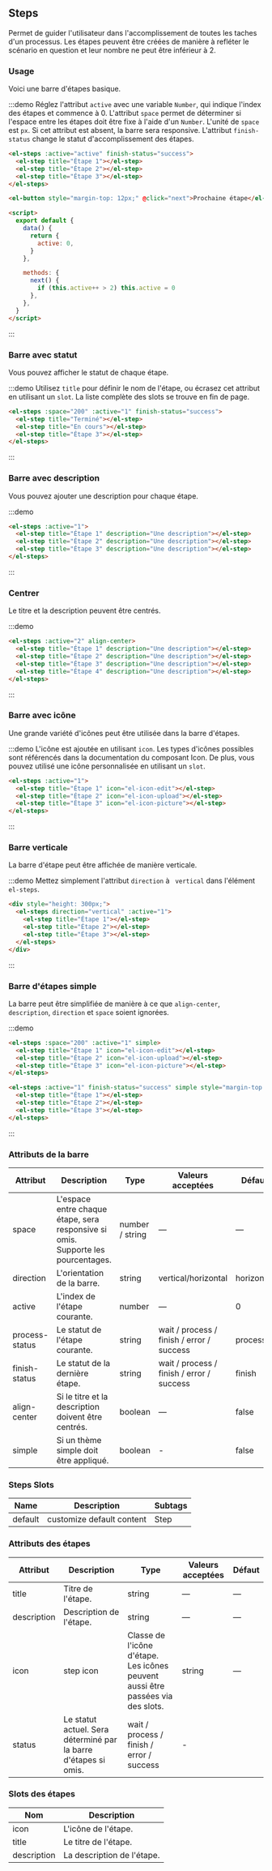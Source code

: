 ## Steps

Permet de guider l'utilisateur dans l'accomplissement de toutes les taches d'un processus. Les étapes peuvent être créées de manière à refléter le scénario en question et leur nombre ne peut être inférieur à 2.

### Usage

Voici une barre d'étapes basique.

:::demo Réglez l'attribut `active` avec une variable `Number`, qui indique l'index des étapes et commence à 0. L'attribut `space` permet de déterminer si l'espace entre les étapes doit être fixe à l'aide d'un `Number`. L'unité de `space` est `px`. Si cet attribut est absent, la barre sera responsive. L'attribut `finish-status` change le statut d'accomplissement des étapes.

```html
<el-steps :active="active" finish-status="success">
  <el-step title="Étape 1"></el-step>
  <el-step title="Étape 2"></el-step>
  <el-step title="Étape 3"></el-step>
</el-steps>

<el-button style="margin-top: 12px;" @click="next">Prochaine étape</el-button>

<script>
  export default {
    data() {
      return {
        active: 0,
      }
    },

    methods: {
      next() {
        if (this.active++ > 2) this.active = 0
      },
    },
  }
</script>
```

:::

### Barre avec statut

Vous pouvez afficher le statut de chaque étape.

:::demo Utilisez `title` pour définir le nom de l'étape, ou écrasez cet attribut en utilisant un `slot`. La liste complète des slots se trouve en fin de page.

```html
<el-steps :space="200" :active="1" finish-status="success">
  <el-step title="Terminé"></el-step>
  <el-step title="En cours"></el-step>
  <el-step title="Étape 3"></el-step>
</el-steps>
```

:::

### Barre avec description

Vous pouvez ajouter une description pour chaque étape.

:::demo

```html
<el-steps :active="1">
  <el-step title="Étape 1" description="Une description"></el-step>
  <el-step title="Étape 2" description="Une description"></el-step>
  <el-step title="Étape 3" description="Une description"></el-step>
</el-steps>
```

:::

### Centrer

Le titre et la description peuvent être centrés.

:::demo

```html
<el-steps :active="2" align-center>
  <el-step title="Étape 1" description="Une description"></el-step>
  <el-step title="Étape 2" description="Une description"></el-step>
  <el-step title="Étape 3" description="Une description"></el-step>
  <el-step title="Étape 4" description="Une description"></el-step>
</el-steps>
```

:::

### Barre avec icône

Une grande variété d'icônes peut être utilisée dans la barre d'étapes.

:::demo L'icône est ajoutée en utilisant `icon`. Les types d'icônes possibles sont référencés dans la documentation du composant Icon. De plus, vous pouvez utilisé une icône personnalisée en utilisant un `slot`.

```html
<el-steps :active="1">
  <el-step title="Étape 1" icon="el-icon-edit"></el-step>
  <el-step title="Étape 2" icon="el-icon-upload"></el-step>
  <el-step title="Étape 3" icon="el-icon-picture"></el-step>
</el-steps>
```

:::

### Barre verticale

La barre d'étape peut être affichée de manière verticale.

:::demo Mettez simplement l'attribut `direction` à ` vertical` dans l'élément `el-steps`.

```html
<div style="height: 300px;">
  <el-steps direction="vertical" :active="1">
    <el-step title="Étape 1"></el-step>
    <el-step title="Étape 2"></el-step>
    <el-step title="Étape 3"></el-step>
  </el-steps>
</div>
```

:::

### Barre d'étapes simple

La barre peut être simplifiée de manière à ce que `align-center`, `description`, `direction` et `space` soient ignorées.

:::demo

```html
<el-steps :space="200" :active="1" simple>
  <el-step title="Étape 1" icon="el-icon-edit"></el-step>
  <el-step title="Étape 2" icon="el-icon-upload"></el-step>
  <el-step title="Étape 3" icon="el-icon-picture"></el-step>
</el-steps>

<el-steps :active="1" finish-status="success" simple style="margin-top: 20px">
  <el-step title="Étape 1"></el-step>
  <el-step title="Étape 2"></el-step>
  <el-step title="Étape 3"></el-step>
</el-steps>
```

:::

### Attributs de la barre

| Attribut       | Description                                                                      | Type            | Valeurs acceptées                         | Défaut     |
| -------------- | -------------------------------------------------------------------------------- | --------------- | ----------------------------------------- | ---------- |
| space          | L'espace entre chaque étape, sera responsive si omis. Supporte les pourcentages. | number / string | —                                         | —          |
| direction      | L'orientation de la barre.                                                       | string          | vertical/horizontal                       | horizontal |
| active         | L'index de l'étape courante.                                                     | number          | —                                         | 0          |
| process-status | Le statut de l'étape courante.                                                   | string          | wait / process / finish / error / success | process    |
| finish-status  | Le statut de la dernière étape.                                                  | string          | wait / process / finish / error / success | finish     |
| align-center   | Si le titre et la description doivent être centrés.                              | boolean         | —                                         | false      |
| simple         | Si un thème simple doit être appliqué.                                           | boolean         | -                                         | false      |

### Steps Slots

| Name    | Description               | Subtags |
| ------- | ------------------------- | ------- |
| default | customize default content | Step    |

### Attributs des étapes

| Attribut    | Description                                                     | Type                                                                            | Valeurs acceptées | Défaut |
| ----------- | --------------------------------------------------------------- | ------------------------------------------------------------------------------- | ----------------- | ------ |
| title       | Titre de l'étape.                                               | string                                                                          | —                 | —      |
| description | Description de l'étape.                                         | string                                                                          | —                 | —      |
| icon        | step icon                                                       | Classe de l'icône d'étape. Les icônes peuvent aussi être passées via des slots. | string            | —      |
| status      | Le statut actuel. Sera déterminé par la barre d'étapes si omis. | wait / process / finish / error / success                                       | -                 |

### Slots des étapes

| Nom         | Description                |
| ----------- | -------------------------- |
| icon        | L'icône de l'étape.        |
| title       | Le titre de l'étape.       |
| description | La description de l'étape. |
